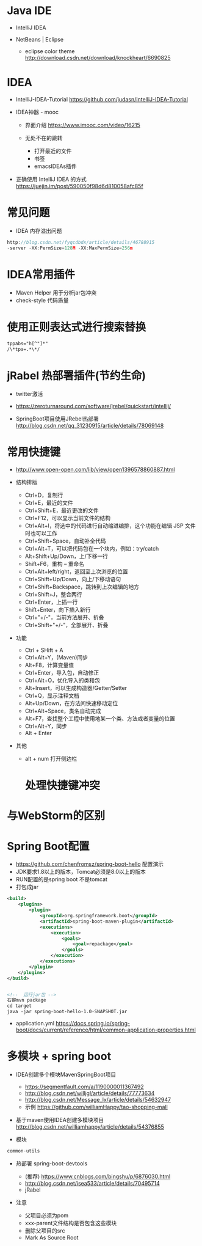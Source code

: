 # Java IDE

- IntelliJ IDEA
- NetBeans | Eclipse

  - eclipse color theme <http://download.csdn.net/download/knockheart/6690825>

# IDEA

- IntelliJ-IDEA-Tutorial <https://github.com/judasn/IntelliJ-IDEA-Tutorial>
- IDEA神器 - mooc

  - 界面介绍 <https://www.imooc.com/video/16215>
  - 无处不在的跳转

    - 打开最近的文件
    - 书签
    - emacsIDEAs插件

- 正确使用 IntelliJ IDEA 的方式 <https://juejin.im/post/590050f98d6d810058afc85f>

# 常见问题

- IDEA 内存溢出问题

```javascript
http://blog.csdn.net/fyqcdbdx/article/details/46788915
-server -XX:PermSize=128M -XX:MaxPermSize=256m
```

# IDEA常用插件

- Maven Helper 用于分析jar包冲突
- check-style 代码质量

# 使用正则表达式进行搜索替换

```html
tppabs="h[^"]*"
/\*tpa=.*\*/
```

# jRabel 热部署插件(节约生命)

- twitter激活
- <https://zeroturnaround.com/software/jrebel/quickstart/intellij/>

- SpringBoot项目使用JRebel热部署 <http://blog.csdn.net/qq_31230915/article/details/78069148>

# 常用快捷键

- <http://www.open-open.com/lib/view/open1396578860887.html>

- 结构排版

  - Ctrl+D，复制行
  - Ctrl+E，最近的文件
  - Ctrl+Shift+E，最近更改的文件
  - Ctrl+F12，可以显示当前文件的结构
  - Ctrl+Alt+I，将选中的代码进行自动缩进编排，这个功能在编辑 JSP 文件时也可以工作
  - Ctrl+Shift+Space，自动补全代码
  - Ctrl+Alt+T，可以把代码包在一个块内，例如：try/catch
  - Alt+Shift+Up/Down，上/下移一行
  - Shift+F6，重构 – 重命名
  - Ctrl+Alt+left/right，返回至上次浏览的位置
  - Ctrl+Shift+Up/Down，向上/下移动语句
  - Ctrl+Shift+Backspace，跳转到上次编辑的地方
  - Ctrl+Shift+J，整合两行
  - Ctrl+Enter，上插一行
  - Shift+Enter，向下插入新行
  - Ctrl+"+/-"，当前方法展开、折叠
  - Ctrl+Shift+"+/-"，全部展开、折叠

- 功能

  - Ctrl + SHift + A
  - Ctrl+Alt+Y，(Maven)同步
  - Alt+F8，计算变量值
  - Ctrl+Enter，导入包，自动修正
  - Ctrl+Alt+O，优化导入的类和包
  - Alt+Insert，可以生成构造器/Getter/Setter
  - Ctrl+Q，显示注释文档
  - Alt+Up/Down，在方法间快速移动定位
  - Ctrl+Alt+Space，类名自动完成
  - Alt+F7，查找整个工程中使用地某一个类、方法或者变量的位置
  - Ctrl+Alt+Y，同步
  - Alt + Enter

- 其他

  - alt + num 打开侧边栏

    # 处理快捷键冲突

# 与WebStorm的区别

# Spring Boot配置

- <https://github.com/chenfromsz/spring-boot-hello> 配置演示
- JDK要求1.8以上的版本，Tomcat必须是8.0以上的版本
- RUN配置的是spring boot 不是tomcat
- 打包成jar

```xml
<build>
    <plugins>
        <plugin>
            <groupId>org.springframework.boot</groupId>
            <artifactId>spring-boot-maven-plugin</artifactId>
            <executions>
                <execution>
                    <goals>
                        <goal>repackage</goal>
                    </goals>
                </execution>
            </executions>
        </plugin>
    </plugins>
</build>


<!--  运行jar包 -->
右键mvn package
cd target
java -jar spring-boot-hello-1.0-SNAPSHOT.jar
```

- application.yml <https://docs.spring.io/spring-boot/docs/current/reference/html/common-application-properties.html>

# 多模块 + spring boot

- IDEA创建多个模块MavenSpringBoot项目

  - <https://segmentfault.com/a/1190000011367492>
  - <http://blog.csdn.net/willjgl/article/details/77773634>
  - <http://blog.csdn.net/Message_lx/article/details/54632947>
  - 示例 <https://github.com/williamHappy/tao-shopping-mall>

- 基于maven使用IDEA创建多模块项目 <http://blog.csdn.net/williamhappy/article/details/54376855>

- 模块

```java
common-utils
```

- 热部署 spring-boot-devtools

  - (推荐) <https://www.cnblogs.com/bingshu/p/6876030.html>
  - <http://blog.csdn.net/isea533/article/details/70495714>
  - jRabel

- 注意

  - 父项目必须为pom
  - xxx-parent文件结构是否包含这些模块
  - 删除父项目的src
  - Mark As Source Root

